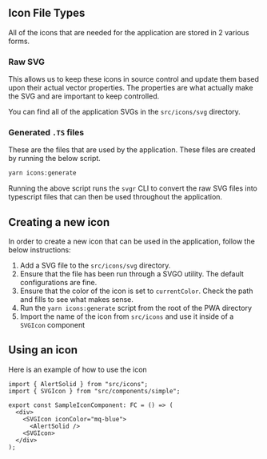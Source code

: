 ## Icon File Types

All of the icons that are needed for the application are stored in 2 various forms.

### Raw SVG

This allows us to keep these icons in source control and update them based upon their actual vector properties. The properties are what actually make the SVG and are important to keep controlled.

You can find all of the application SVGs in the `src/icons/svg` directory.

### Generated `.TS` files

These are the files that are used by the application. These files are created by running the below script.

```bash
yarn icons:generate
```

Running the above script runs the `svgr` CLI to convert the raw SVG files into typescript files that can then be used throughout the application.

## Creating a new icon

In order to create a new icon that can be used in the application, follow the below instructions:

1. Add a SVG file to the `src/icons/svg` directory.
2. Ensure that the file has been run through a SVGO utility. The default configurations are fine.
3. Ensure that the color of the icon is set to `currentColor`. Check the path and fills to see what makes sense.
4. Run the `yarn icons:generate` script from the root of the PWA directory
5. Import the name of the icon from `src/icons` and use it inside of a `SVGIcon` component

## Using an icon

Here is an example of how to use the icon

```tsx
import { AlertSolid } from "src/icons";
import { SVGIcon } from "src/components/simple";

export const SampleIconComponent: FC = () => (
  <div>
    <SVGIcon iconColor="mq-blue">
      <AlertSolid />
    <SVGIcon>
  </div>
);
```
